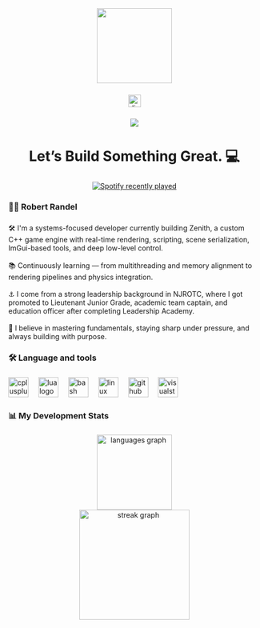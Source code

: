 <div align="center">
  <img height="150" src="https://media.giphy.com/media/v1.Y2lkPTc5MGI3NjExcnR2cGNwMDV2bnV1c2xvNHVoeGYyc2Jrazk1dHE4aGdxdzExajlvMSZlcD12MV9zdGlja2Vyc19zZWFyY2gmY3Q9cw/Oj25fisQ3zhukVWY96/giphy.gif"  />
</div>

###

<div align="center">
  <a href="https://discord.com/users/1365981668317597696" target="_blank">
    <img src="https://img.shields.io/static/v1?message=Discord&logo=discord&label=&color=7289DA&logoColor=white&labelColor=&style=for-the-badge" height="25" alt="discord logo"  />
  </a>
</div>

###

<div align="center">
  <img src="https://visitor-badge.laobi.icu/badge?page_id=rrandel-tech.rrandel-tech&left_color=darkgrey&right_color=darkred"  />
</div>

###

<h1 align="center">Let’s Build Something Great. 💻</h1>

###

<div align="center">
  <a href="https://open.spotify.com/user/31hbnijuqemvafaz5csatbolukxe">
    <img src="https://spotify-recently-played-readme.vercel.app/api?user=31hbnijuqemvafaz5csatbolukxe&count=5&unique=false" alt="Spotify recently played"  />
  </a>
</div>

###

<h3 align="left">👩‍💻  Robert Randel</h3>

###

<p align="left">🛠️ I'm a systems-focused developer currently building Zenith, a custom C++ game engine with real-time rendering, scripting, scene serialization, ImGui-based tools, and deep low-level control.<br><br>📚 Continuously learning — from multithreading and memory alignment to rendering pipelines and physics integration.<br><br>⚓ I come from a strong leadership background in NJROTC, where I got promoted to Lieutenant Junior Grade, academic team captain, and education officer after completing Leadership Academy.<br><br>🧠 I believe in mastering fundamentals, staying sharp under pressure, and always building with purpose.</p>

###

<h3 align="left">🛠 Language and tools</h3>

###

<div align="left">
  <img src="https://cdn.jsdelivr.net/gh/devicons/devicon/icons/cplusplus/cplusplus-original.svg" height="40" alt="cplusplus logo"  />
  <img width="12" />
  <img src="https://cdn.jsdelivr.net/gh/devicons/devicon/icons/lua/lua-original.svg" height="40" alt="lua logo"  />
  <img width="12" />
  <img src="https://cdn.jsdelivr.net/gh/devicons/devicon/icons/bash/bash-original.svg" height="40" alt="bash logo"  />
  <img width="12" />
  <img src="https://cdn.jsdelivr.net/gh/devicons/devicon/icons/linux/linux-original.svg" height="40" alt="linux logo"  />
  <img width="12" />
  <img src="https://cdn.jsdelivr.net/gh/devicons/devicon/icons/github/github-original.svg" height="40" alt="github logo"  />
  <img width="12" />
  <img src="https://cdn.jsdelivr.net/gh/devicons/devicon/icons/visualstudio/visualstudio-plain.svg" height="40" alt="visualstudio logo"  />
</div>

###

<h3 align="left">📊 My Development Stats</h3>

###

<div align="center">
  <img src="https://github-readme-stats.vercel.app/api/top-langs?username=rrandel-tech&locale=en&hide_title=false&layout=compact&card_width=320&langs_count=6&theme=gruvbox&hide_border=false&order=2" height="150" alt="languages graph" /> <br>
  <img src="https://streak-stats.demolab.com?user=rrandel-tech&locale=en&mode=weekly&theme=gruvbox&hide_border=false&border_radius=5&order=3" height="220" alt="streak graph"  />
</div>

###
